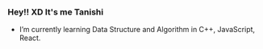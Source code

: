 ### Hey!! XD It's me Tanishi


-  I’m currently learning Data Structure and Algorithm in C++, JavaScript, React.


